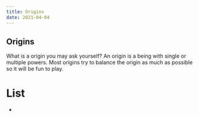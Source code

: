 ```yaml
---
title: Origins
date: 2021-04-04
---
```


## Origins

What is a origin you may ask yourself? 
An origin is a being with single or multiple powers. Most origins try to balance the origin as much as possible so it will be fun to play.

# List
* 
